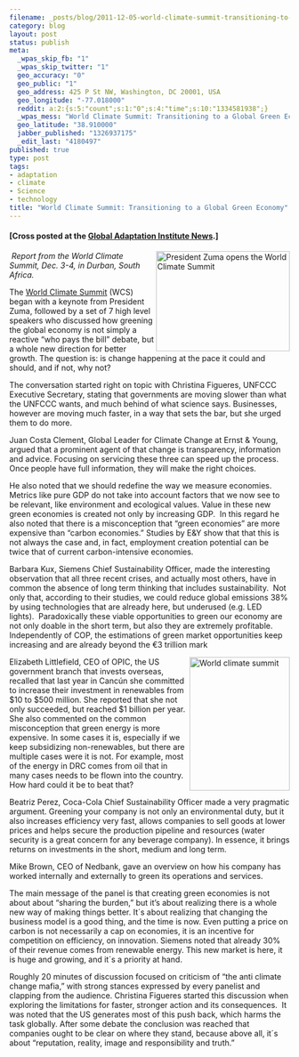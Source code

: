 ```yaml
--- 
filename: _posts/blog/2011-12-05-world-climate-summit-transitioning-to-a-global-green-economy.md
category: blog
layout: post
status: publish
meta: 
  _wpas_skip_fb: "1"
  _wpas_skip_twitter: "1"
  geo_accuracy: "0"
  geo_public: "1"
  geo_address: 425 P St NW, Washington, DC 20001, USA
  geo_longitude: "-77.018000"
  reddit: a:2:{s:5:"count";s:1:"0";s:4:"time";s:10:"1334581938";}
  _wpas_mess: "World Climate Summit: Transitioning to a Global Green Economy"
  geo_latitude: "38.910000"
  jabber_published: "1326937175"
  _edit_last: "4180497"
published: true
type: post
tags: 
- adaptation
- climate
- Science
- technology
title: "World Climate Summit: Transitioning to a Global Green Economy"
---
```

<h4>[Cross posted at the <a href="https://news.globalai.org/post/13780164563/world-climate-summit-transitioning-to-a-global-green">Global Adaptation Institute News</a>.]</h4>
<a title="President Zuma opens the World Climate Summit by brunosan, on Flickr" href="https://www.flickr.com/photos/nasonurb/6445472819/"><img src="https://farm8.staticflickr.com/7021/6445472819_f10ee96c09_m.jpg" alt="President Zuma opens the World Climate Summit" width="240" height="180" align="right" /></a><em> Report from the World Climate Summit, Dec. 3-4, in Durban, South Africa.</em>

The <a href="https://www.wclimate.com/">World Climate Summit</a> (WCS) began with a keynote from President Zuma, followed by a set of 7 high level speakers who discussed how greening the global economy is not simply a reactive “who pays the bill” debate, but a whole new direction for better growth. The question is: is change happening at the pace it could and should, and if not, why not?<!--more-->

The conversation started right on topic with Christina Figueres, UNFCCC Executive Secretary, stating that governments are moving slower than what the UNFCCC wants, and much behind of what science says. Businesses, however are moving much faster, in a way that sets the bar, but she urged them to do more.

Juan Costa Clement, Global Leader for Climate Change at Ernst &amp; Young, argued that a prominent agent of that change is transparency, information and advice. Focusing on servicing these three can speed up the process. Once people have full information, they will make the right choices.

He also noted that we should redefine the way we measure economies. Metrics like pure GDP do not take into account factors that we now see to be relevant, like environment and ecological values. Value in these new green economies is created not only by increasing GDP.  In this regard he also noted that there is a misconception that “green economies” are more expensive than “carbon economies.” Studies by E&amp;Y show that that this is not always the case and, in fact, employment creation potential can be twice that of current carbon-intensive economies.

Barbara Kux, Siemens Chief Sustainability Officer, made the interesting observation that all three recent crises, and actually most others, have in common the absence of long term thinking that includes sustainability.  Not only that, according to their studies, we could reduce global emissions 38% by using technologies that are already here, but underused (e.g. LED lights).  Paradoxically these viable opportunities to green our economy are not only doable in the short term, but also they are extremely profitable. Independently of COP, the estimations of green market opportunities keep increasing and are already beyond the €3 trillion mark

<a title="World climate summit by brunosan, on Flickr" href="https://www.flickr.com/photos/nasonurb/6445381021/"><img src="https://farm8.staticflickr.com/7141/6445381021_174c19355e_m.jpg" alt="World climate summit" width="180" height="240" align="right" /></a>Elizabeth Littlefield, CEO of OPIC, the US government branch that invests overseas, recalled that last year in Cancún she committed to increase their investment in renewables from $10 to $500 million. She reported that she not only succeeded, but reached $1 billion per year.  She also commented on the common misconception that green energy is more expensive. In some cases it is, especially if we keep subsidizing non-renewables, but there are multiple cases were it is not. For example, most of the energy in DRC comes from oil that in many cases needs to be flown into the country. How hard could it be to beat that?

Beatriz Perez, Coca-Cola Chief Sustainability Officer made a very pragmatic argument. Greening your company is not only an environmental duty, but it also increases efficiency very fast, allows companies to sell goods at lower prices and helps secure the production pipeline and resources (water security is a great concern for any beverage company). In essence, it brings returns on investments in the short, medium and long term.

Mike Brown, CEO of Nedbank, gave an overview on how his company has worked internally and externally to green its operations and services.

The main message of the panel is that creating green economies is not about about “sharing the burden,” but it’s about realizing there is a whole new way of making things better. It´s about realizing that changing the business model is a good thing, and the time is now. Even putting a price on carbon is not necessarily a cap on economies, it is an incentive for competition on efficiency, on innovation. Siemens noted that already 30% of their revenue comes from renewable energy. This new market is here, it is huge and growing, and it´s a priority at hand.

Roughly 20 minutes of discussion focused on criticism of “the anti climate change mafia,” with strong stances expressed by every panelist and clapping from the audience. Christina Figueres started this discussion when exploring the limitations for faster, stronger action and its consequences.  It was noted that the US generates most of this push back, which harms the task globally. After some debate the conclusion was reached that companies ought to be clear on where they stand, because above all, it´s about “reputation, reality, image and responsibility and truth.”
